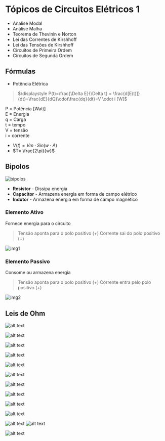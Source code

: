 # Tópicos de Circuitos Elétricos 1

- Análise Modal
- Análise Malha
- Teorema de Thevinin e Norton
- Lei das Correntes de Kirshhoff
- Lei das Tensões de Kirshhoff
- Circuitos de Primeira Ordem
- Circuitos de Segunda Ordem

## Fórmulas

- Potência Elétrica

> $\displaystyle P(t)=\frac{\Delta E}{\Delta t} = \frac{d[E(t)]}{dt}=\frac{dE}{dQ}\cdot\frac{dq}{dt}=V \cdot i [W]$

P = Potência [Watt]  
E = Energia  
q = Carga  
t = tempo  
V = tensão  
i = corrente  

- $V(t) = Vm \cdot Sin(w \cdot A)$
- $T= \frac{2\pi}{w}$

## Bipolos

![bipolos](./assets/imagebipolos.png)

- **Resistor** - Dissipa energia
- **Capacitor** - Armazena energia em forma de campo elétrico
- **Indutor** - Armazena energia em forma de campo magnético

### Elemento Ativo

Fornece energia para o circuito

> Tensão aponta para o polo positivo (+)
> Corrente sai do polo positivo (+)

![img1](./assets/image1.png)

### Elemento Passivo

Consome ou armazena energia

> Tensão aponta para o polo positivo (+)
> Corrente entra pelo polo positivo (+)

![img2](./assets/image2.png)

## Leis de Ohm

![alt text](image.png)

![alt text](image-1.png)

![alt text](image-2.png)


![alt text](image-3.png)

![alt text](image-4.png)

![alt text](image-5.png)


![alt text](image-6.png)

![alt text](image-7.png)

![alt text](image-8.png)

![alt text](image-9.png)









![alt text](image-10.png)
![alt text](image-11.png)


![alt text](image-12.png)